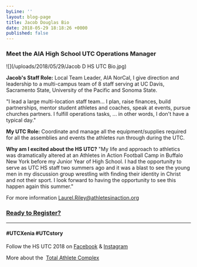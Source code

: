 ```yaml
---
byLine: ''
layout: blog-page
title: Jacob Douglas Bio
date: 2018-05-29 18:18:26 +0000
published: false
---
```

### Meet the AIA High School UTC Operations Manager

![](/uploads/2018/05/29/Jacob D HS UTC Bio.jpg)

**Jacob's Staff Role:** Local Team Leader, AIA NorCal, I give direction and leadership to a multi-campus team of 8 staff serving at UC Davis, Sacramento State, University of the Pacific and Sonoma State.

"I lead a large multi-location staff team... I plan, raise finances, build partnerships, mentor student athletes and coaches, speak at events, pursue churches partners. I fulfill operations tasks, ... in other words, I don't have a typical day."

**My UTC Role:** Coordinate and manage all the equipment/supplies required for all the assemblies and events the athletes run through during the UTC.

**Why am I excited about the HS UTC?** "My life and approach to athletics was dramatically altered at an Athletes in Action Football Camp in Buffalo New York before my Junior Year of High School. I had the opportunity to serve as UTC HS staff two summers ago and it was a blast to see the young men in my discussion group wrestling with finding their identity in Christ and not their sport. I look forward to having the opportunity to see this happen again this summer."

For more information [Laurel.Riley@athletesinaction.org](mailto:laurel.riley@athletesinaction.org)

### [**Ready to Register?**]()

---

#### **#UTCXenia     #UTCstory**

Follow the HS UTC 2018 on  [Facebook](https://www.facebook.com/aiatotalathletecomplex/) & [Instagram](https://www.instagram.com/aia_sports_complex/)

More about the  [Total Athlete Complex](http://www.aiasportscomplex.com/)